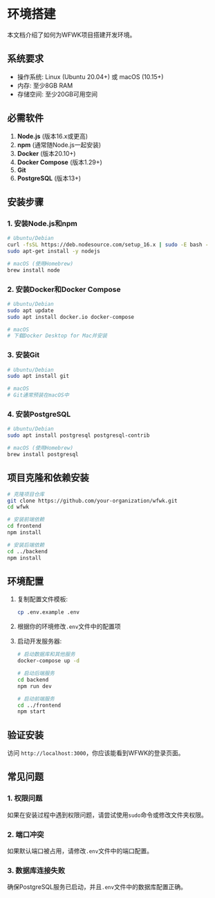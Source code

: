 # 环境搭建

本文档介绍了如何为WFWK项目搭建开发环境。

## 系统要求

- 操作系统: Linux (Ubuntu 20.04+) 或 macOS (10.15+)
- 内存: 至少8GB RAM
- 存储空间: 至少20GB可用空间

## 必需软件

1. **Node.js** (版本16.x或更高)
2. **npm** (通常随Node.js一起安装)
3. **Docker** (版本20.10+)
4. **Docker Compose** (版本1.29+)
5. **Git**
6. **PostgreSQL** (版本13+)

## 安装步骤

### 1. 安装Node.js和npm

```bash
# Ubuntu/Debian
curl -fsSL https://deb.nodesource.com/setup_16.x | sudo -E bash -
sudo apt-get install -y nodejs

# macOS (使用Homebrew)
brew install node
```

### 2. 安装Docker和Docker Compose

```bash
# Ubuntu/Debian
sudo apt update
sudo apt install docker.io docker-compose

# macOS
# 下载Docker Desktop for Mac并安装
```

### 3. 安装Git

```bash
# Ubuntu/Debian
sudo apt install git

# macOS
# Git通常预装在macOS中
```

### 4. 安装PostgreSQL

```bash
# Ubuntu/Debian
sudo apt install postgresql postgresql-contrib

# macOS (使用Homebrew)
brew install postgresql
```

## 项目克隆和依赖安装

```bash
# 克隆项目仓库
git clone https://github.com/your-organization/wfwk.git
cd wfwk

# 安装前端依赖
cd frontend
npm install

# 安装后端依赖
cd ../backend
npm install
```

## 环境配置

1. 复制配置文件模板:
   ```bash
   cp .env.example .env
   ```

2. 根据你的环境修改`.env`文件中的配置项

3. 启动开发服务器:
   ```bash
   # 启动数据库和其他服务
   docker-compose up -d

   # 启动后端服务
   cd backend
   npm run dev

   # 启动前端服务
   cd ../frontend
   npm start
   ```

## 验证安装

访问 `http://localhost:3000`，你应该能看到WFWK的登录页面。

## 常见问题

### 1. 权限问题

如果在安装过程中遇到权限问题，请尝试使用`sudo`命令或修改文件夹权限。

### 2. 端口冲突

如果默认端口被占用，请修改`.env`文件中的端口配置。

### 3. 数据库连接失败

确保PostgreSQL服务已启动，并且`.env`文件中的数据库配置正确。